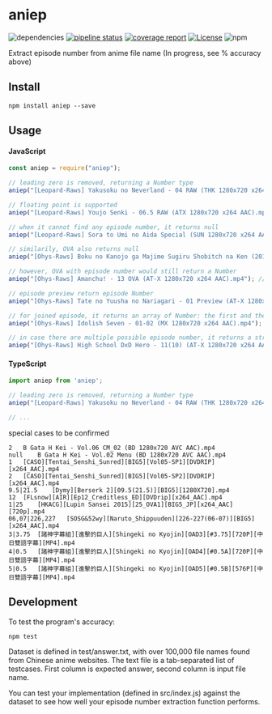 # aniep
![dependencies](https://img.shields.io/david/soruly/aniep.svg?style=flat)
[![pipeline status](https://gitlab.com/soruly/aniep/badges/master/pipeline.svg)](https://gitlab.com/soruly/aniep/commits/master)
[![coverage report](https://gitlab.com/soruly/aniep/badges/master/coverage.svg)](https://gitlab.com/soruly/aniep/-/jobs)
[![License](https://img.shields.io/github/license/soruly/aniep.svg)](https://github.com/soruly/aniep/blob/master/LICENSE)
![npm](https://img.shields.io/npm/v/aniep.svg?style=flat)

Extract episode number from anime file name (In progress, see % accuracy above)

## Install

```
npm install aniep --save
```

## Usage

#### JavaScript

```javascript
const aniep = require("aniep");

// leading zero is removed, returning a Number type
aniep("[Leopard-Raws] Yakusoku no Neverland - 04 RAW (THK 1280x720 x264 AAC).mp4"); // return 4

// floating point is supported
aniep("[Leopard-Raws] Youjo Senki - 06.5 RAW (ATX 1280x720 x264 AAC).mp4"); // return 6.5

// when it cannot find any episode number, it returns null
aniep("[Leopard-Raws] Sora to Umi no Aida Special (SUN 1280x720 x264 AAC).mp4"); // return null

// similarily, OVA also returns null
aniep("[Ohys-Raws] Boku no Kanojo ga Majime Sugiru Shobitch na Ken (2018) - OVA (BD 1280x720 x264 AAC).mp4"); // return null

// however, OVA with episode number would still return a Number
aniep("[Ohys-Raws] Amanchu! - 13 OVA (AT-X 1280x720 x264 AAC).mp4"); // return 13

// episode preview return episode Number
aniep("[Ohys-Raws] Tate no Yuusha no Nariagari - 01 Preview (AT-X 1280x720 x264 AAC).mp4"); // return 1

// for joined episode, it returns an array of Number: the first and the last episode
aniep("[Ohys-Raws] Idolish Seven - 01-02 (MX 1280x720 x264 AAC).mp4"); // return [1, 2]

// in case there are multiple possible episode number, it returns a string of episodes, using | as separator
aniep("[Ohys-Raws] High School DxD Hero - 11(10) (AT-X 1280x720 x264 AAC).mp4"); // return "10|11"
```

#### TypeScript

```typescript
import aniep from 'aniep';

// leading zero is removed, returning a Number type
aniep("[Leopard-Raws] Yakusoku no Neverland - 04 RAW (THK 1280x720 x264 AAC).mp4"); // return 4

// ...

```

special cases to be confirmed
```
2	B Gata H Kei - Vol.06 CM_02 (BD 1280x720 AVC AAC).mp4
null	B Gata H Kei - Vol.02 Menu (BD 1280x720 AVC AAC).mp4
1	[CASO][Tentai_Senshi_Sunred][BIG5][Vol05-SP1][DVDRIP][x264_AAC].mp4
2	[CASO][Tentai_Senshi_Sunred][BIG5][Vol05-SP2][DVDRIP][x264_AAC].mp4
9.5|21.5	[Dymy][Berserk 2][09.5(21.5)][BIG5][1280X720].mp4
12	[FLsnow][AIR][Ep12_Creditless_ED][DVDrip][x264_AAC].mp4
1|25	[HKACG][Lupin Sansei 2015][25_OVA1][BIG5_JP][x264_AAC][720p].mp4
06,07|226,227	[SOSG&52wy][Naruto_Shippuuden][226-227(06-07)][BIG5][x264_AAC].mp4
3|3.75	[諸神字幕組][進擊的巨人][Shingeki no Kyojin][OAD3][#3.75][720P][中日雙語字幕][MP4].mp4
4|0.5	[諸神字幕組][進擊的巨人][Shingeki no Kyojin][OAD4][#0.5A][720P][中日雙語字幕][MP4].mp4
5|0.5	[諸神字幕組][進擊的巨人][Shingeki no Kyojin][OAD5][#0.5B][576P][中日雙語字幕][MP4].mp4
```

## Development

To test the program's accuracy:
```
npm test
```

Dataset is defined in test/answer.txt, with over 100,000 file names found from Chinese anime websites. The text file is a tab-separated list of testcases. First column is expected answer, second column is input file name. 

You can test your implementation (defined in src/index.js) against the dataset to see how well your episode number extraction function performs.


